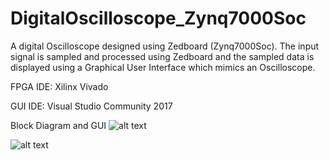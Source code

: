 # DigitalOscilloscope_Zynq7000Soc
A digital Oscilloscope designed using Zedboard (Zynq7000Soc). The input signal is sampled and processed using Zedboard  and the sampled data is displayed using a Graphical User Interface which mimics an Oscilloscope.

FPGA IDE: Xilinx Vivado

GUI IDE: Visual Studio Community 2017


Block Diagram and GUI
![alt text](https://github.com/splAcharya/DigitalOscilloscope_Zynq7000Soc/blob/master/Hardware_Design.jpg)

![alt text](https://github.com/splAcharya/DigitalOscilloscope_Zynq7000Soc/blob/master/Oscilloscope_Interface.jpg)
